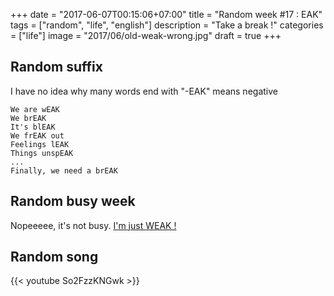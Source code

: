 +++
date = "2017-06-07T00:15:06+07:00"
title = "Random week #17 : EAK"
tags = ["random", "life", "english"]
description = "Take a break !"
categories = ["life"]
image = "2017/06/old-weak-wrong.jpg"
draft = true
+++

## Random suffix

I have no idea why many words end with "-EAK" means negative

```
We are wEAK
We brEAK
It's blEAK
We frEAK out
Feelings lEAK
Things unspEAK
...
Finally, we need a brEAK
```

## Random busy week

Nopeeeee, it's not busy. [I'm just WEAK !](/post/random-week-15/)

## Random song

{{< youtube So2FzzKNGwk >}}